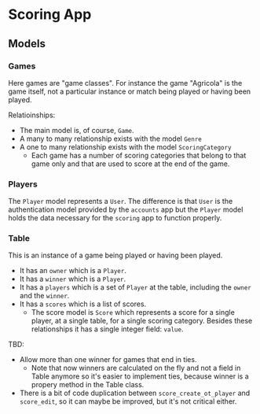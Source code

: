 # Scoring App

## Models

### Games

Here games are "game classes". For instance the game "Agricola" is the game itself, not a particular instance or match being played or having been played.

Relatioinships:
- The main model is, of course, `Game`.
- A many to many relationship exists with the model `Genre`
- A one to many relationship exists with the model `ScoringCategory`
  - Each game has a number of scoring categories that belong to that game only and that are used to score at the end of the game.

### Players

The `Player` model represents a `User`. The difference is that `User` is the authentication model provided by the `accounts` app but the `Player` model holds
the data necessary for the `scoring` app to function properly.

### Table

This is an instance of a game being played or having been played.

- It has an `owner` which is a `Player`.
- It has a `winner` which is a `Player`.
- It has a `players` which is a set of `Player` at the table, including the `owner` and the `winner`.
- It has a `scores` which is a list of scores.
  - The score model is `Score` which represents a score for a single player, at a single table, for a single scoring category. Besides these relationships it has a single integer field: `value`.

TBD:

- Allow more than one winner for games that end in ties.
  - Note that now winners are calculated on the fly and not a field in Table anymore so it's easier to implement ties, because winner is a propery method in the Table class.
- There is a bit of code duplication between `score_create_ot_player` and `score_edit`, so it can maybe be improved, but it's not critical either.
